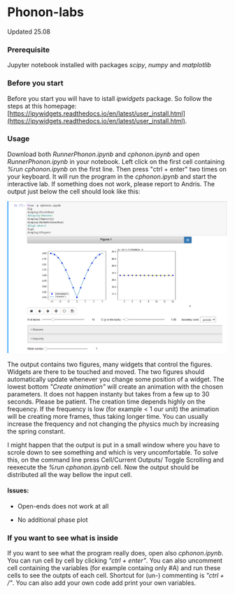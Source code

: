 # Phonon-labs
Updated 25.08
### Prerequisite
Jupyter notebook installed with packages *scipy*, *numpy* and *matplotlib*
### Before you start
Before you start you will have to istall *ipwidgets* package. So follow the steps at this homepage:[https://ipywidgets.readthedocs.io/en/latest/user_install.html](https://ipywidgets.readthedocs.io/en/latest/user_install.html).

### Usage
Download both *RunnerPhonon.ipynb* and *cphonon.ipynb* and open *RunnerPhonon.ipynb* in your notebook.
Left click on the first cell containing *%run cphonon.ipynb* on the first line. Then press "ctrl + enter" two times on your keyboard. It will run the program in the *cphonon.ipynb* and start the interactive lab. If something does not work, please report to Andris.
The output just below the cell should look like this:

![alt text](https://github.com/AndrissP/Phonon-labs/blob/master/Example.png "Logo Title Text 1")

The output contains two figures, many widgets that control the figures. Widgets are there to be touched and moved. The two figures should automatically update whenever you change some position of a widget. The lowest bottom *"Create animation"* will create an animation with the chosen parameters. It does not happen instanty but takes from a few up to 30 seconds. Please be patient. The creation time depends highly on the frequency. If the frequency is low (for example < 1 our unit) the animation will be creating more frames, thus taking longer time. You can usually increase the frequency and not changing the physics much by increasing the spring constant. 

I might happen that the output is put in a small window where you have to scrole down to see something and which is very uncomfortable. To solve this, on the command line press Cell/Current Outputs/ Toggle Scrolling and reexecute the *%run cphonon.ipynb* cell. Now the output should be distributed all the way bellow the input cell.


#### Issues:
* Open-ends does not work at all

* No additional phase plot

### If you want to see what is inside
If you want to see what the program really does, open also *cphonon.ipynb*. You can run cell by cell by clicking *"ctrl + enter"*. You can also uncomment cell containing the variables (for example containg only #A) and run these cells to see the outpts of each cell. Shortcut for (un-) commenting is *"ctrl + /"*. You can also add your own code add print your own variables. 
